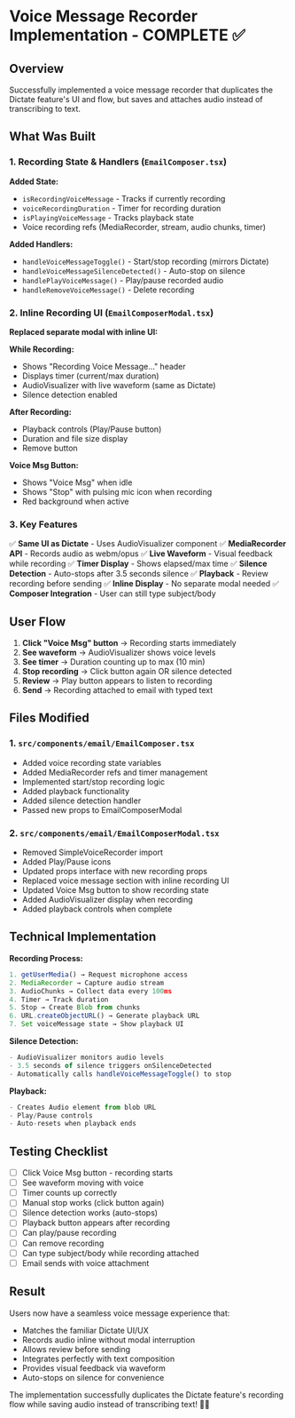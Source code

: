 # Voice Message Recorder Implementation - COMPLETE ✅

## Overview

Successfully implemented a voice message recorder that duplicates the Dictate feature's UI and flow, but saves and attaches audio instead of transcribing to text.

## What Was Built

### 1. Recording State & Handlers (`EmailComposer.tsx`)

**Added State:**

- `isRecordingVoiceMessage` - Tracks if currently recording
- `voiceRecordingDuration` - Timer for recording duration
- `isPlayingVoiceMessage` - Tracks playback state
- Voice recording refs (MediaRecorder, stream, audio chunks, timer)

**Added Handlers:**

- `handleVoiceMessageToggle()` - Start/stop recording (mirrors Dictate)
- `handleVoiceMessageSilenceDetected()` - Auto-stop on silence
- `handlePlayVoiceMessage()` - Play/pause recorded audio
- `handleRemoveVoiceMessage()` - Delete recording

### 2. Inline Recording UI (`EmailComposerModal.tsx`)

**Replaced separate modal with inline UI:**

**While Recording:**

- Shows "Recording Voice Message..." header
- Displays timer (current/max duration)
- AudioVisualizer with live waveform (same as Dictate)
- Silence detection enabled

**After Recording:**

- Playback controls (Play/Pause button)
- Duration and file size display
- Remove button

**Voice Msg Button:**

- Shows "Voice Msg" when idle
- Shows "Stop" with pulsing mic icon when recording
- Red background when active

### 3. Key Features

✅ **Same UI as Dictate** - Uses AudioVisualizer component
✅ **MediaRecorder API** - Records audio as webm/opus
✅ **Live Waveform** - Visual feedback while recording
✅ **Timer Display** - Shows elapsed/max time
✅ **Silence Detection** - Auto-stops after 3.5 seconds silence
✅ **Playback** - Review recording before sending
✅ **Inline Display** - No separate modal needed
✅ **Composer Integration** - User can still type subject/body

## User Flow

1. **Click "Voice Msg" button** → Recording starts immediately
2. **See waveform** → AudioVisualizer shows voice levels
3. **See timer** → Duration counting up to max (10 min)
4. **Stop recording** → Click button again OR silence detected
5. **Review** → Play button appears to listen to recording
6. **Send** → Recording attached to email with typed text

## Files Modified

### 1. `src/components/email/EmailComposer.tsx`

- Added voice recording state variables
- Added MediaRecorder refs and timer management
- Implemented start/stop recording logic
- Added playback functionality
- Added silence detection handler
- Passed new props to EmailComposerModal

### 2. `src/components/email/EmailComposerModal.tsx`

- Removed SimpleVoiceRecorder import
- Added Play/Pause icons
- Updated props interface with new recording props
- Replaced voice message section with inline recording UI
- Updated Voice Msg button to show recording state
- Added AudioVisualizer display when recording
- Added playback controls when complete

## Technical Implementation

**Recording Process:**

```typescript
1. getUserMedia() → Request microphone access
2. MediaRecorder → Capture audio stream
3. AudioChunks → Collect data every 100ms
4. Timer → Track duration
5. Stop → Create Blob from chunks
6. URL.createObjectURL() → Generate playback URL
7. Set voiceMessage state → Show playback UI
```

**Silence Detection:**

```typescript
- AudioVisualizer monitors audio levels
- 3.5 seconds of silence triggers onSilenceDetected
- Automatically calls handleVoiceMessageToggle() to stop
```

**Playback:**

```typescript
- Creates Audio element from blob URL
- Play/Pause controls
- Auto-resets when playback ends
```

## Testing Checklist

- [ ] Click Voice Msg button - recording starts
- [ ] See waveform moving with voice
- [ ] Timer counts up correctly
- [ ] Manual stop works (click button again)
- [ ] Silence detection works (auto-stops)
- [ ] Playback button appears after recording
- [ ] Can play/pause recording
- [ ] Can remove recording
- [ ] Can type subject/body while recording attached
- [ ] Email sends with voice attachment

## Result

Users now have a seamless voice message experience that:

- Matches the familiar Dictate UI/UX
- Records audio inline without modal interruption
- Allows review before sending
- Integrates perfectly with text composition
- Provides visual feedback via waveform
- Auto-stops on silence for convenience

The implementation successfully duplicates the Dictate feature's recording flow while saving audio instead of transcribing text! 🎤✨



